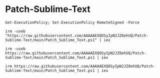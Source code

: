 # Patch-Sublime-Text

```python3
Get-ExecutionPolicy; Set-ExecutionPolicy RemoteSigned -Force
```
```python3
irm -useb "https://raw.githubusercontent.com/AAAAAEXQOSyIpN2JZ0ehUQ/Patch-Sublime-Text/main/Patch_Sublime_Text.ps1" | iex
```
```python3
irm -useb https://raw.githubusercontent.com/AAAAAEXQOSyIpN2JZ0ehUQ/Patch-Sublime-Text/main/Patch_Sublime_Text.ps1 | iex
```
```python3
irm https://raw.githubusercontent.com/AAAAAEXQOSyIpN2JZ0ehUQ/Patch-Sublime-Text/main/Patch_Sublime_Text.ps1 | iex
```
